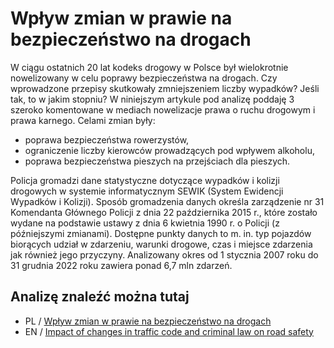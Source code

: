 # Wpływ zmian w prawie na bezpieczeństwo na drogach
W ciągu ostatnich 20 lat kodeks drogowy w Polsce był wielokrotnie nowelizowany w celu poprawy bezpieczeństwa na drogach. Czy wprowadzone przepisy skutkowały zmniejszeniem liczby wypadków? Jeśli tak, to w jakim stopniu? W niniejszym artykule pod analizę poddaję 3 szeroko komentowane w mediach nowelizacje prawa o ruchu drogowym i prawa karnego. Celami zmian były:
- poprawa bezpieczeństwa rowerzystów,
- ograniczenie liczby kierowców prowadzących pod wpływem alkoholu,
- poprawa bezpieczeństwa pieszych na przejściach dla pieszych.

Policja gromadzi dane statystyczne dotyczące wypadków i kolizji drogowych w systemie informatycznym SEWIK (System Ewidencji Wypadków i Kolizji). Sposób gromadzenia danych określa zarządzenie nr 31 Komendanta Głównego Policji z dnia 22 października 2015 r., które zostało wydane na podstawie ustawy z dnia 6 kwietnia 1990 r. o Policji (z późniejszymi zmianami). Dostępne punkty danych to m. in. typ pojazdów biorących udział w zdarzeniu, warunki drogowe, czas i miejsce zdarzenia jak również jego przyczyny. Analizowany okres od 1 stycznia 2007 roku do 31 grudnia 2022 roku zawiera ponad 6,7 mln zdarzeń.

## Analizę znaleźć można tutaj
- PL / [Wpływ zmian w prawie na bezpieczeństwo na drogach](https://kuba-k-k.github.io/pl-accidents/)
- EN / [Impact of changes in traffic code and criminal law on road safety](https://kuba-k-k.github.io/pl-accidents/versions/en/)